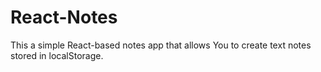 # React-Notes
This a simple React-based notes app that allows You to create text notes stored in localStorage.
